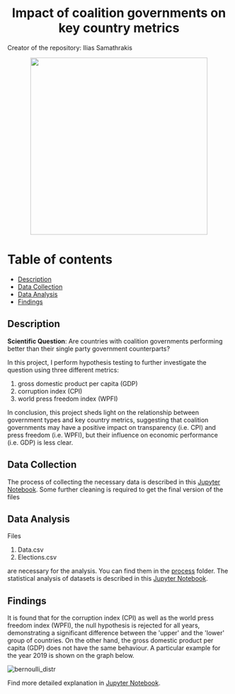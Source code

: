 <h1 align="center">Impact of coalition governments on key country metrics</h1>
Creator of the repository: Ilias Samathrakis

<p align="center">
  <img src="https://github.com/isamathr/coalition-governments/assets/134223309/d23d1e73-4384-4426-8c0a-523c0d9e1920" width="400">
</p>

# Table of contents

* [Description](#description)
* [Data Collection](#collection)
* [Data Analysis](#analysis)
* [Findings](#findings)


## Description <a name="description"></a>

**Scientific Question**: Are countries with coalition governments performing better than their single party government counterparts?

In this project, I perform hypothesis testing to further investigate the question using three different metrics:

1. gross domestic product per capita (GDP) 
2. corruption index (CPI)
3. world press freedom index (WPFI)

In conclusion, this project sheds light on the relationship between government types and key country metrics, suggesting that coalition governments may have a positive impact on transparency (i.e. CPI) and press freedom (i.e. WPFI), but their influence on economic performance (i.e. GDP) is less clear.

## Data Collection <a name="collection"></a>

The process of collecting the necessary data is described in this [Jupyter Notebook](https://github.com/isamathr/coalition-governments/blob/main/process/Collecting_datasets.ipynb).
Some further cleaning is required to get the final version of the files

## Data Analysis <a name="analysis"></a>

Files 
1. Data.csv
2. Elections.csv

are necessary for the analysis. You can find them in the [process](https://github.com/isamathr/coalition-governments/blob/main/process/) folder.
The statistical analysis of datasets is described in this [Jupyter Notebook](https://github.com/isamathr/coalition-governments/blob/main/process/analyzing_datasets.ipynb).

## Findings <a name="findings"></a>

It is found that for the corruption index (CPI) as well as the world press freedom index (WPFI), the null hypothesis is rejected for all years, demonstrating a significant difference between the 'upper' and the 'lower' group of countries. On the other hand, the gross domestic product per capita (GDP) does not have the same behaviour. A particular example for the year 2019 is shown on the graph below.

![bernoulli_distr](https://github.com/isamathr/coalition-governments/assets/134223309/28c2abe4-3cd0-459c-a6fc-f2eb44119086)

Find more detailed explanation in [Jupyter Notebook](https://github.com/isamathr/coalition-governments/blob/main/process/analyzing_datasets.ipynb).
